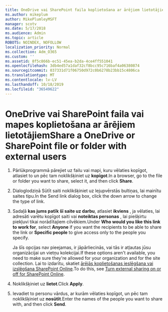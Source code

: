 ```yaml
---
title: OneDrive vai SharePoint faila koplietošana ar ārējiem lietotājiem
ms.author: mikeplum
author: MikePlumleyMSFT
manager: scotv
ms.date: 5/17/2018
ms.audience: Admin
ms.topic: article
ROBOTS: NOINDEX, NOFOLLOW
localization_priority: Normal
ms.collection: Adm_O365
ms.custom: ''
ms.assetid: 8f5c866b-ec51-45ea-b2da-4ce4ff551041
ms.openlocfilehash: 3db4ed57a1daf32cf8bcc95c716baf4a06380874
ms.sourcegitcommit: 037331d71f06750d972c0b6278b23bb15c4806ca
ms.translationtype: MT
ms.contentlocale: lv-LV
ms.lasthandoff: 10/18/2019
ms.locfileid: "36549622"
---
```

# <a name="share-a-onedrive-or-sharepoint-file-or-folder-with-external-users"></a><span data-ttu-id="a8c5e-102">OneDrive vai SharePoint faila vai mapes koplietošana ar ārējiem lietotājiem</span><span class="sxs-lookup"><span data-stu-id="a8c5e-102">Share a OneDrive or SharePoint file or folder with external users</span></span>

1. <span data-ttu-id="a8c5e-103">Pārlūkprogrammā pārejiet uz failu vai mapi, kuru vēlaties kopīgot, atlasiet to un pēc tam noklikšķiniet uz **kopīgot**.</span><span class="sxs-lookup"><span data-stu-id="a8c5e-103">In a browser, go to the file or folder you want to share, select it, and then click **Share**.</span></span>
    
2. <span data-ttu-id="a8c5e-104">Dialoglodziņā Sūtīt saiti noklikšķiniet uz lejupvērstās bultiņas, lai mainītu saites tipu.</span><span class="sxs-lookup"><span data-stu-id="a8c5e-104">In the Send link dialog box, click the down arrow to change the type of link.</span></span>
    
3. <span data-ttu-id="a8c5e-105">Sadaļā **kas jums patīk šī saite uz darbu**, atlasiet **ikviens** , ja vēlaties, lai adresāti varētu kopīgot saiti vai **noteiktas personas** , lai piešķirtu piekļuvi tikai norādītajiem cilvēkiem.</span><span class="sxs-lookup"><span data-stu-id="a8c5e-105">Under **Who would you like this link to work for**, select **Anyone** if you want the recipients to be able to share the link or **Specific people** to give access only to the people you specify.</span></span> 
    
    <span data-ttu-id="a8c5e-106">Ja šīs opcijas nav pieejamas, ir jāpārliecinās, vai tās ir atļautas jūsu organizācijai un vietņu kolekcijai.</span><span class="sxs-lookup"><span data-stu-id="a8c5e-106">If these options aren't available, you need to make sure they're allowed for your organization and for the site collection.</span></span> <span data-ttu-id="a8c5e-107">Lai to izdarītu, skatiet [ārējās koplietošanas ieslēgšana vai izslēgšana SharePoint Online](https://go.microsoft.com/fwlink/?linkid=866426).</span><span class="sxs-lookup"><span data-stu-id="a8c5e-107">To do this, see [Turn external sharing on or off for SharePoint Online](https://go.microsoft.com/fwlink/?linkid=866426).</span></span>
    
4. <span data-ttu-id="a8c5e-108">Noklikšķiniet uz **lietot**.</span><span class="sxs-lookup"><span data-stu-id="a8c5e-108">Click **Apply**.</span></span>
    
5. <span data-ttu-id="a8c5e-109">Ievadiet to personu vārdus, ar kurām vēlaties kopīgot, un pēc tam noklikšķiniet uz **nosūtīt**.</span><span class="sxs-lookup"><span data-stu-id="a8c5e-109">Enter the names of the people you want to share with, and then click **Send**.</span></span>
    


